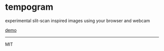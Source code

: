 # tempogram
experimental slit-scan inspired images using your browser and webcam

[demo](https://okjake.github.io/tempogram)

---

MIT
